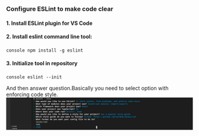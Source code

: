### Configure ESLint to make code clear

#### 1. Install ESLint plugin for VS Code

#### 2. Install eslint command line tool:
`console
npm install -g eslint
`

#### 3. Initialize tool in repository
`console
eslint --init
`

And then answer question.Basically you need to select option with enforcing code style.
![ESLint example](https://github.com/maxcrosh/cheatsheets/blob/main/eslint-configuration-example.png)
